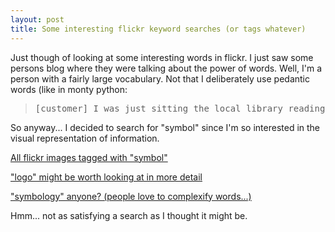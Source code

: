 ```yaml
---
layout: post
title: Some interesting flickr keyword searches (or tags whatever) 
---
```

<p>Just though of looking at some interesting words in flickr. I just saw some persons blog where they were talking about the power of words. Well, I'm a person with a fairly large vocabulary. Not that I deliberately use pedantic words (like in monty python: </p><blockquote><pre>[customer] I was just sitting the local library reading ... by Hugh Walpole when I came over all peckish [shopkeeper] Peckish sir? [c] esurient [s] eh? [c] eeoooungrylike [s] ahhh... hungry [c] precisely. And so I curtailed my walpoling activities and sallied forth to infiltrate your place of purvayance in order to negotiate the vending of some cheesy comestibles. [s] come again sir? [c] [very clearly] I want to buy some cheese. </pre></blockquote><p>So anyway... I decided to search for "symbol" since I'm so interested in the visual representation of information. </p><p><a href="http://flickr.com/photos/tags/symbol">All flickr images tagged with "symbol" </a></p><p><a href="http://flickr.com/photos/tags/logo">"logo" might be worth looking at in more detail </a></p><p><a href="http://flickr.com/photos/tags/symbology">"symbology" anyone? (people love to complexify words...) </a></p><p>Hmm... not as satisfying a search as I thought it might be. </p>
